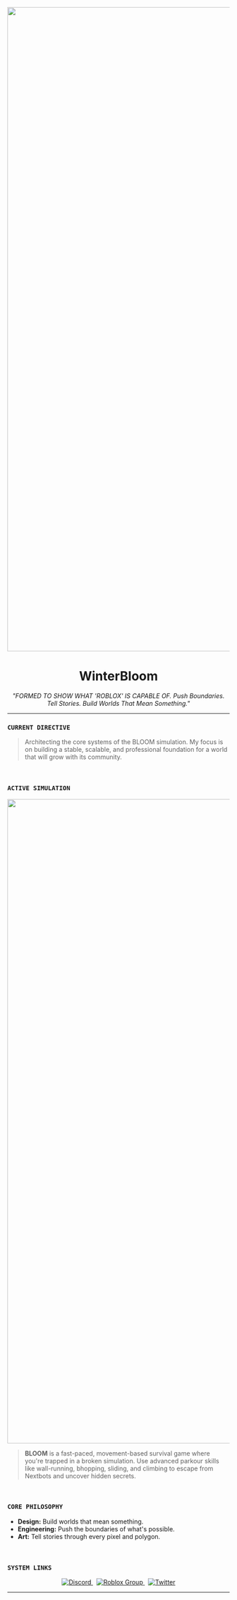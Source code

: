 <p align="center">
  <img width="3440" height="1456" alt="winterbloom" src="https://github.com/user-attachments/assets/b7959b69-1f47-4edb-8d8e-4e7370575840" />
</p>



<h1 align="center">WinterBloom</h1>

<p align="center">
  <em>"FORMED TO SHOW WHAT 'ROBLOX' IS CAPABLE OF. Push Boundaries. Tell Stories. Build Worlds That Mean Something."</em>
</p>

---

### `CURRENT DIRECTIVE`

> Architecting the core systems of the BLOOM simulation. My focus is on building a stable, scalable, and professional foundation for a world that will grow with its community.

<br>

### `ACTIVE SIMULATION`

<p align="center">
  <img width="3440" height="1456" alt="Blooms" src="https://github.com/user-attachments/assets/430e81d3-e371-4b40-96f9-a1238b88805b" />
</p>



> **BLOOM** is a fast-paced, movement-based survival game where you're trapped in a broken simulation. Use advanced parkour skills like wall-running, bhopping, sliding, and climbing to escape from Nextbots and uncover hidden secrets.

<br>

### `CORE PHILOSOPHY`

* **Design:** Build worlds that mean something.
* **Engineering:** Push the boundaries of what's possible.
* **Art:** Tell stories through every pixel and polygon.

<br>

### `SYSTEM LINKS`

<p align="center">
  <a href="">
    <img src="https://img.shields.io/badge/Discord-7289DA?style=for-the-badge&logo=discord&logoColor=white" alt="Discord"/>
  </a>
  &nbsp;
  <a href="https://www.roblox.com/groups/1106963777">
    <img src="https://img.shields.io/badge/Roblox_Group-000000?style=for-the-badge&logo=roblox&logoColor=white" alt="Roblox Group"/>
  </a>
  &nbsp;
  <a href="https://x.com/WinBloomStudio">
    <img src="https://img.shields.io/badge/Twitter-1DA1F2?style=for-the-badge&logo=twitter&logoColor=white" alt="Twitter"/>
  </a>
</p>

---
